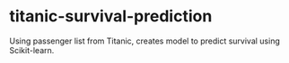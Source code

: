 # titanic-survival-prediction
Using passenger list from Titanic, creates model to predict survival using Scikit-learn.
